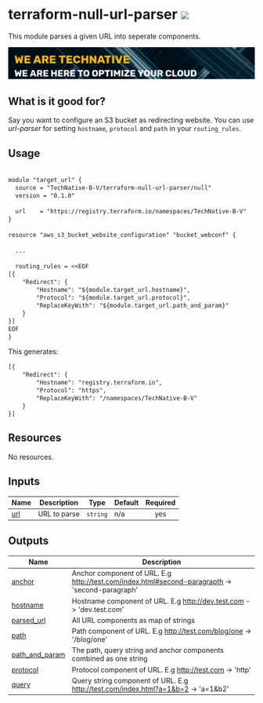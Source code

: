 # terraform-null-url-parser ![](https://img.shields.io/github/workflow/status/TechNative-B-V/terraform-null-url-parser/Lint?style=plastic)

This module parses a given URL into seperate components.

[![](we-are-technative.png)](https://www.technative.nl)

## What is it good for?

Say you want to configure an S3 bucket as redirecting website. You can use
*url-parser* for setting `hostname`, `protocol` and `path` in your
`routing_rules`.


## Usage

```hcl

module "target_url" {
  source = "TechNative-B-V/terraform-null-url-parser/null"
  version = "0.1.0"

  url    = "https://registry.terraform.io/namespaces/TechNative-B-V"
}

resource "aws_s3_bucket_website_configuration" "bucket_webconf" {

  ...

  routing_rules = <<EOF
[{
    "Redirect": {
        "Hostname": "${module.target_url.hostname}",
        "Protocol": "${module.target_url.protocol}",
        "ReplaceKeyWith": "${module.target_url.path_and_param}"
    }
}]
EOF
}
```

This generates:

```
[{
    "Redirect": {
        "Hostname": "registry.terraform.io",
        "Protocol": "https",
        "ReplaceKeyWith": "/namespaces/TechNative-B-V"
    }
}]
```

<!-- BEGIN_TF_DOCS -->
## Resources

No resources.

## Inputs

| Name | Description | Type | Default | Required |
|------|-------------|------|---------|:--------:|
| <a name="input_url"></a> [url](#input\_url) | URL to parse | `string` | n/a | yes |

## Outputs

| Name | Description |
|------|-------------|
| <a name="output_anchor"></a> [anchor](#output\_anchor) | Anchor component of URL. E.g http://test.com/index.html#second-paragrapth -> 'second-paragraph' |
| <a name="output_hostname"></a> [hostname](#output\_hostname) | Hostname component of URL. E.g http://dev.test.com -> 'dev.test.com' |
| <a name="output_parsed_url"></a> [parsed\_url](#output\_parsed\_url) | All URL components as map of strings |
| <a name="output_path"></a> [path](#output\_path) | Path component of URL. E.g http://test.com/blog/one -> '/blog/one' |
| <a name="output_path_and_param"></a> [path\_and\_param](#output\_path\_and\_param) | The path, query string and anchor components combined as one string |
| <a name="output_protocol"></a> [protocol](#output\_protocol) | Protocol component of URL. E.g http://test.com -> 'http' |
| <a name="output_query"></a> [query](#output\_query) | Query string component of URL. E.g http://test.com/index.html?a=1&b=2 -> 'a=1&b2' |
<!-- END_TF_DOCS -->
